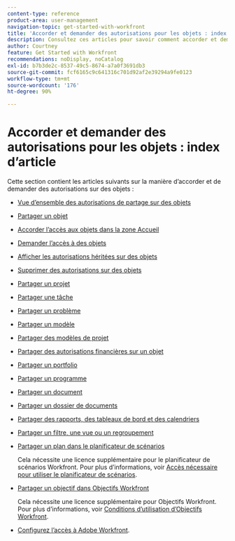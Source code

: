 ```yaml
---
content-type: reference
product-area: user-management
navigation-topic: get-started-with-workfront
title: 'Accorder et demander des autorisations pour les objets : index d’article'
description: Consultez ces articles pour savoir comment accorder et demander des autorisations sur des objets dans Workfront.
author: Courtney
feature: Get Started with Workfront
recommendations: noDisplay, noCatalog
exl-id: b7b3de2c-8537-49c5-8674-a7a0f3691db3
source-git-commit: fcf6165c9c641316c701d92af2e39294a9fe0123
workflow-type: tm+mt
source-wordcount: '176'
ht-degree: 90%

---
```


# Accorder et demander des autorisations pour les objets : index d’article

Cette section contient les articles suivants sur la manière d’accorder et de demander des autorisations sur des objets :

* [Vue d’ensemble des autorisations de partage sur des objets](../../workfront-basics/grant-and-request-access-to-objects/sharing-permissions-on-objects-overview.md)
* [Partager un objet](../../workfront-basics/grant-and-request-access-to-objects/share-an-object.md)
* [Accorder l’accès aux objets dans la zone Accueil](../../workfront-basics/grant-and-request-access-to-objects/grant-access-home.md)
* [Demander l’accès à des objets](../../workfront-basics/grant-and-request-access-to-objects/request-access.md)
* [Afficher les autorisations héritées sur des objets](../../workfront-basics/grant-and-request-access-to-objects/view-inherited-permissions-on-objects.md)
* [Supprimer des autorisations sur des objets](../../workfront-basics/grant-and-request-access-to-objects/remove-permissions-from-objects.md)
* [Partager un projet](../../workfront-basics/grant-and-request-access-to-objects/share-a-project.md)
* [Partager une tâche](../../workfront-basics/grant-and-request-access-to-objects/share-a-task.md)
* [Partager un problème](../../workfront-basics/grant-and-request-access-to-objects/share-an-issue.md)
* [Partager un modèle](../../workfront-basics/grant-and-request-access-to-objects/share-a-template.md)
* [Partager des modèles de projet](../../manage-work/projects/create-and-manage-templates/share-project-template.md)
* [Partager des autorisations financières sur un objet](../../workfront-basics/grant-and-request-access-to-objects/share-financial-permissions-object.md)
* [Partager un portfolio](../../workfront-basics/grant-and-request-access-to-objects/share-a-portfolio.md)
* [Partager un programme](../../workfront-basics/grant-and-request-access-to-objects/share-a-program.md)
* [Partager un document](../../workfront-basics/grant-and-request-access-to-objects/document-permissions.md)
* [Partager un dossier de documents](../../workfront-basics/grant-and-request-access-to-objects/share-a-document-folder.md)
* [Partager des rapports, des tableaux de bord et des calendriers](../../workfront-basics/grant-and-request-access-to-objects/permissions-reports-dashboards-calendars.md)
* [Partager un filtre, une vue ou un regroupement](../../reports-and-dashboards/reports/reporting-elements/share-filter-view-grouping.md)
* [Partager un plan dans le planificateur de scénarios](../../scenario-planner/share-a-plan.md)

  Cela nécessite une licence supplémentaire pour le planificateur de scénarios Workfront. Pour plus d’informations, voir [Accès nécessaire pour utiliser le planificateur de scénarios](../../scenario-planner/access-needed-to-use-sp.md).

* [Partager un objectif dans Objectifs Workfront](../../workfront-goals/workfront-goals-settings/share-a-goal.md)

  Cela nécessite une licence supplémentaire pour Objectifs Workfront. Pour plus d’informations, voir [Conditions d’utilisation d’Objectifs Workfront](../../workfront-goals/goal-management/access-needed-for-wf-goals.md).

* [Configurez l’accès à Adobe Workfront](../../administration-and-setup/add-users/configure-and-grant-access/configure-access.md).
